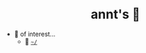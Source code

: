 # <div align="center">annt's 🚮</div>

- 💬 of interest...
  - 🏡 [`~/`](https://github.com/anntnzrb/_nixrice)
